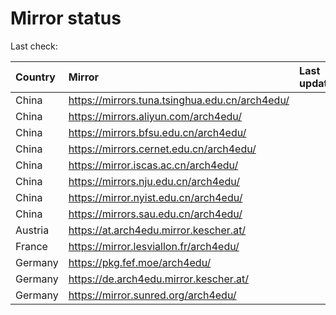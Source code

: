 <script src="./time.js"></script>
# Mirror status
Last check: <script type="text/javascript">localize(1704076512.9962068);</script>

|Country|Mirror|Last update|
|:------|:-----|:----------|
|China|https://mirrors.tuna.tsinghua.edu.cn/arch4edu/|<script type="text/javascript">localize(1704047831);</script>|
|China|https://mirrors.aliyun.com/arch4edu/|<script type="text/javascript">localize(1704047831);</script>|
|China|https://mirrors.bfsu.edu.cn/arch4edu/|<script type="text/javascript">localize(1704047831);</script>|
|China|https://mirrors.cernet.edu.cn/arch4edu/|<script type="text/javascript">localize(1704047831);</script>|
|China|https://mirror.iscas.ac.cn/arch4edu/|<script type="text/javascript">localize(1704047831);</script>|
|China|https://mirrors.nju.edu.cn/arch4edu/|<script type="text/javascript">localize(1704047831);</script>|
|China|https://mirror.nyist.edu.cn/arch4edu/|<script type="text/javascript">localize(1704047831);</script>|
|China|https://mirrors.sau.edu.cn/arch4edu/|<script type="text/javascript">localize(1704047831);</script>|
|Austria|https://at.arch4edu.mirror.kescher.at/|<script type="text/javascript">localize(1704047831);</script>|
|France|https://mirror.lesviallon.fr/arch4edu/|<script type="text/javascript">localize(1704047831);</script>|
|Germany|https://pkg.fef.moe/arch4edu/|<script type="text/javascript">localize(1704047831);</script>|
|Germany|https://de.arch4edu.mirror.kescher.at/|<script type="text/javascript">localize(1704047831);</script>|
|Germany|https://mirror.sunred.org/arch4edu/|<script type="text/javascript">localize(1704047831);</script>|

<script src="./tablefilter/tablefilter.js"></script>
<script src="./table.js"></script>